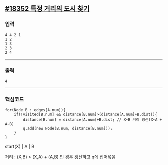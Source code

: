 [#18352 특정 거리의 도시 찾기](https://www.acmicpc.net/problem/18352)
---

### 입력
```
4 4 2 1
1 2
1 3
2 3
2 4
```

---
### 출력
```
4
```

---
### 핵심코드
```
for(Node B : edges[A.num]){
    if(!visited[B.num] && distance[B.num]>(distance[A.num]+B.dist)){
        distance[B.num] = distance[A.num]+B.dist; // X~B 거리 갱신(X~A + A~B)
        q.add(new Node(B.num, distance[B.num]));
    }
}
```
start(X) | A | B

거리 : (X,B) > (X,A) + (A,B) 인 경우 갱신하고 q에 집어넣음